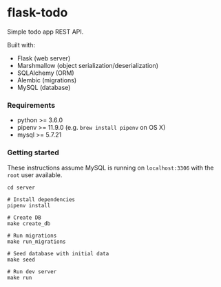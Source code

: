 # flask-todo

Simple todo app REST API.

Built with:

* Flask (web server)
* Marshmallow (object serialization/deserialization)
* SQLAlchemy (ORM)
* Alembic (migrations)
* MySQL (database)


### Requirements

* python >= 3.6.0
* pipenv >= 11.9.0 (e.g. `brew install pipenv` on OS X)
* mysql >= 5.7.21

### Getting started

These instructions assume MySQL is running on `localhost:3306` with the `root` user available.

```
cd server

# Install dependencies
pipenv install

# Create DB
make create_db

# Run migrations
make run_migrations

# Seed database with initial data
make seed

# Run dev server
make run
```

